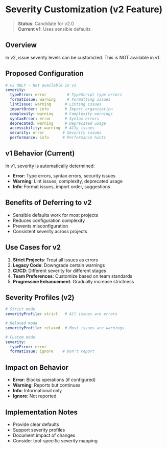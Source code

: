 # Severity Customization (v2 Feature)

> **Status**: Candidate for v2.0  
> **Current v1**: Uses sensible defaults

## Overview

In v2, issue severity levels can be customized. This is NOT available in v1.

## Proposed Configuration

```yaml
# v2 ONLY - Not available in v1
severity:
  typeError: error         # TypeScript type errors
  formatIssue: warning     # Formatting issues
  lintIssue: warning      # Linting issues
  importOrder: info       # Import organization
  complexity: warning     # Complexity warnings
  syntaxError: error      # Syntax errors
  deprecated: warning     # Deprecated usage
  accessibility: warning  # A11y issues
  security: error        # Security issues
  performance: info      # Performance hints
```

## v1 Behavior (Current)

In v1, severity is automatically determined:
- **Error**: Type errors, syntax errors, security issues
- **Warning**: Lint issues, complexity, deprecated usage
- **Info**: Format issues, import order, suggestions

## Benefits of Deferring to v2

- Sensible defaults work for most projects
- Reduces configuration complexity
- Prevents misconfiguration
- Consistent severity across projects

## Use Cases for v2

1. **Strict Projects**: Treat all issues as errors
2. **Legacy Code**: Downgrade certain warnings
3. **CI/CD**: Different severity for different stages
4. **Team Preferences**: Customize based on team standards
5. **Progressive Enhancement**: Gradually increase strictness

## Severity Profiles (v2)

```yaml
# Strict mode
severityProfile: strict   # All issues are errors

# Relaxed mode
severityProfile: relaxed  # Most issues are warnings

# Custom mode
severity:
  typeError: error
  formatIssue: ignore    # Don't report
```

## Impact on Behavior

- **Error**: Blocks operations (if configured)
- **Warning**: Reports but continues
- **Info**: Informational only
- **Ignore**: Not reported

## Implementation Notes

- Provide clear defaults
- Support severity profiles
- Document impact of changes
- Consider tool-specific severity mapping